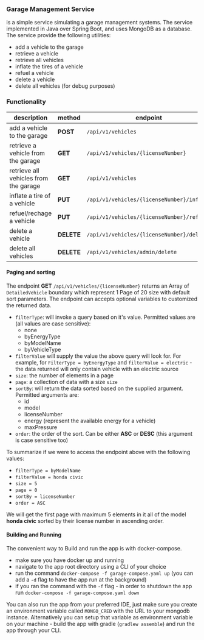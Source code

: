 ### Garage Management Service

is a simple service simulating a garage management systems. The service implemented in Java over Spring Boot, and uses MongoDB as a database.
The service provide the following utilities:

- add a vehicle to the garage
- retrieve a vehicle
- retrieve all vehicles
- inflate the tires of a vehicle
- refuel a vehicle
- delete a vehicle
- delete all vehicles (for debug purposes)

### Functionality

| description                           | method     | endpoint                                   | input               | output                              |
| ------------------------------------- | ---------- | ------------------------------------------ | ------------------- | ----------------------------------- |
| add a vehicle to the garage           | **POST**   | `/api/v1/vehicles`                         | `Vehicle` boundary  | `DetailedVehicle` boundary          |
| retrieve a vehicle from the garage    | **GET**    | `/api/v1/vehicles/{licenseNumber}`         | ------              | `DetailedVehicle` boundary          |
| retrieve all vehicles from the garage | **GET**    | `/api/v1/vehicles`                         | ------              | Array of `DetailedVehicle` boundary |
| inflate a tire of a vehicle           | **PUT**    | `/api/v1/vehicles/{licenseNumber}/inflate` | `Pressure` boundary | ------                              |
| refuel/rechage a vehicle              | **PUT**    | `/api/v1/vehicles/{licenseNumber}/refuel`  | `Fuel` boundary     | ------                              |
| delete a vehicle                      | **DELETE** | `/api/v1/vehicles/{licenseNumber}/delete`  | ------              | ------                              |
| delete all vehicles                   | **DELETE** | `/api/v1/vehicles/admin/delete`            | ------              | ------                              |

#### Paging and sorting

The endpoint **GET** `/api/v1/vehicles/{licenseNumber}` returns an Array of `DetailedVehicle` boundary which represent 1 Page of 20 size with default sort parameters.
The endpoint can accepts optional variables to customized the returned data.

- `filterType`: will invoke a query based on it's value. Permitted values are (all values are case sensitive):
  - none
  - byEnergyType
  - byModelName
  - byVehicleType
- `filterValue` will supply the value the above query will look for. For example, for `FilterType = byEnergyType` and `filterValue = electric` - the data returned will only contain vehicle with an electric source
- `size`: the number of elements in a page
- `page`: a collection of data with a size `size`
- `sortBy`: will return the data sorted based on the supplied argument. Permitted arguments are:
  - id
  - model
  - licenseNumber
  - energy (represent the available energy for a vehicle)
  - maxPressure
- `order`: the order of the sort. Can be either **ASC** or **DESC** (this argument is case sensitive too)

To summarize if we were to access the endpoint above with the following values:

- `filterType = byModelName`
- `filterValue = honda civic`
- `size = 5`
- `page = 0`
- `sortBy = licenseNumber`
- `order = ASC`

We will get the first page with maximum 5 elements in it all of the model **honda civic** sorted by their license number in ascending order.

#### Building and Running

The convenient way to Build and run the app is with docker-compose.

- make sure you have docker up and running
- navigate to the app root directory using a CLI of your choice
- run the command `docker-compose -f garage-compose.yaml up` (you can add a `-d` flag to have the app run at the background)
- if you ran the command with the `-f` flag - in order to shutdown the app run `docker-compose -f garage-compose.yaml down` 

You can also run the app from your preferred IDE, just make sure you create an environment variable called `MONGO_CRED` with the URL to your mongodb instance.
Alternatively you can setup that variable as environment variable on your machine - build the app with gradle (`gradlew assemble`) and run the app through your CLI.
